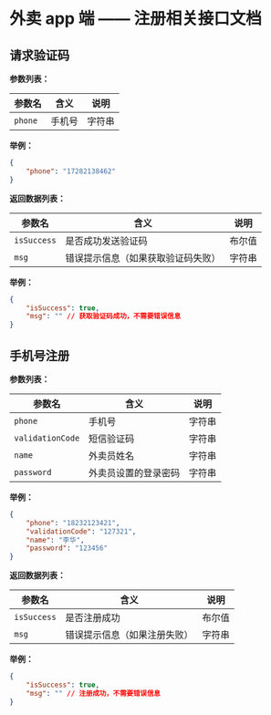 # 外卖 app 端 —— 注册相关接口文档

## 请求验证码

**参数列表：**

| 参数名  | 含义   | 说明   |
| ------- | ------ | ------ |
| `phone` | 手机号 | 字符串 |

**举例：**

```json
{
    "phone": "17282138462"
}
```



**返回数据列表：**

| 参数名      | 含义                               | 说明   |
| ----------- | ---------------------------------- | ------ |
| `isSuccess` | 是否成功发送验证码                 | 布尔值 |
| `msg`       | 错误提示信息（如果获取验证码失败） | 字符串 |

**举例：**

```json
{
    "isSuccess": true,
    "msg": "" // 获取验证码成功，不需要错误信息
}
```



## 手机号注册

**参数列表：**

| 参数名           | 含义                 | 说明   |
| ---------------- | -------------------- | ------ |
| `phone`          | 手机号               | 字符串 |
| `validationCode` | 短信验证码           | 字符串 |
| `name`           | 外卖员姓名           | 字符串 |
| `password`       | 外卖员设置的登录密码 | 字符串 |

**举例：**

```json
{
    "phone": "18232123421",
    "validationCode": "127321",
    "name": "李华",
    "password": "123456"
}
```



**返回数据列表：**

| 参数名      | 含义                         | 说明   |
| ----------- | ---------------------------- | ------ |
| `isSuccess` | 是否注册成功                 | 布尔值 |
| `msg`       | 错误提示信息（如果注册失败） | 字符串 |

**举例：**

```json
{
    "isSuccess": true,
    "msg": "" // 注册成功，不需要错误信息
}
```


